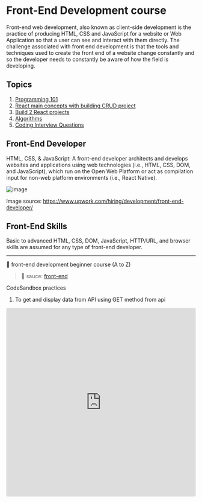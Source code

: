 # Front-End Development course

Front-end web development, also known as client-side development is the practice of producing HTML, CSS and JavaScript for a website or Web Application so that a user can see and interact with them directly. The challenge associated with front end development is that the tools and techniques used to create the front end of a website change constantly and so the developer needs to constantly be aware of how the field is developing.

## Topics

1. [Programming 101](https://github.com/amirahnasihah/frontend-development/tree/main/01-web-programming-basics)
2. [React main concepts with building CRUD project](https://github.com/amirahnasihah/frontend-development/tree/main/02-frontend-with-react)
3. [Build 2 React projects](https://github.com/amirahnasihah/frontend-development/tree/main/03-react-development-practicum)
4. [Algorithms](https://github.com/amirahnasihah/frontend-development/tree/main/04-intro-to-algorithms)
5. [Coding Interview Questions](https://github.com/amirahnasihah/frontend-development/tree/main/05-coding-interview-questions)

## Front-End Developer

HTML, CSS, & JavaScript:
A front-end developer architects and develops websites and applications using web technologies (i.e., HTML, CSS, DOM, and JavaScript), which run on the Open Web Platform or act as compilation input for non-web platform environments (i.e., React Native).

![image](https://user-images.githubusercontent.com/89834315/182010797-14a79c0b-3fa1-42e7-8067-c7ed08ee5173.png)

Image source: https://www.upwork.com/hiring/development/front-end-developer/

## Front-End Skills

Basic to advanced HTML, CSS, DOM, JavaScript, HTTP/URL, and browser skills are assumed for any type of front-end developer.

---
🚀 front-end development beginner course (A to Z)

>🍝 sauce: [front-end](https://frontendmasters.com/guides/front-end-handbook/2018/what-is-a-FD.html)

CodeSandbox practices

1. To get and display data from API using GET method from api

<iframe src="https://codesandbox.io/embed/reactjs-get-method-s27ukk?fontsize=14&hidenavigation=1&theme=dark"
     style="width:100%; height:500px; border:0; border-radius: 4px; overflow:hidden;"
     title="reactjs-GET-method"
     allow="accelerometer; ambient-light-sensor; camera; encrypted-media; geolocation; gyroscope; hid; microphone; midi; payment; usb; vr; xr-spatial-tracking"
     sandbox="allow-forms allow-modals allow-popups allow-presentation allow-same-origin allow-scripts"
   ></iframe>